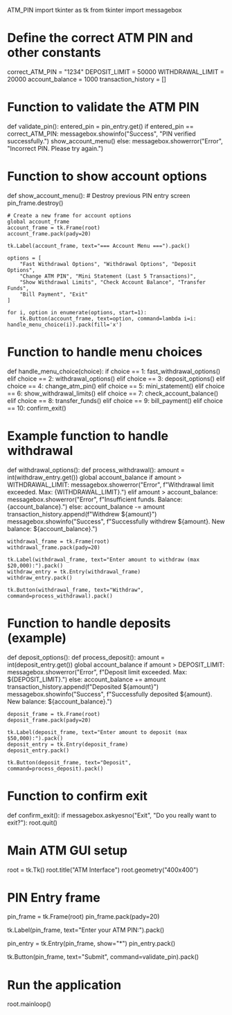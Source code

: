 ATM_PIN
import tkinter as tk
from tkinter import messagebox

# Define the correct ATM PIN and other constants
correct_ATM_PIN = "1234"
DEPOSIT_LIMIT = 50000
WITHDRAWAL_LIMIT = 20000
account_balance = 1000
transaction_history = []

# Function to validate the ATM PIN
def validate_pin():
    entered_pin = pin_entry.get()
    if entered_pin == correct_ATM_PIN:
        messagebox.showinfo("Success", "PIN verified successfully.")
        show_account_menu()
    else:
        messagebox.showerror("Error", "Incorrect PIN. Please try again.")

# Function to show account options
def show_account_menu():
    # Destroy previous PIN entry screen
    pin_frame.destroy()

    # Create a new frame for account options
    global account_frame
    account_frame = tk.Frame(root)
    account_frame.pack(pady=20)

    tk.Label(account_frame, text="=== Account Menu ===").pack()

    options = [
        "Fast Withdrawal Options", "Withdrawal Options", "Deposit Options",
        "Change ATM PIN", "Mini Statement (Last 5 Transactions)",
        "Show Withdrawal Limits", "Check Account Balance", "Transfer Funds",
        "Bill Payment", "Exit"
    ]

    for i, option in enumerate(options, start=1):
        tk.Button(account_frame, text=option, command=lambda i=i: handle_menu_choice(i)).pack(fill='x')

# Function to handle menu choices
def handle_menu_choice(choice):
    if choice == 1:
        fast_withdrawal_options()
    elif choice == 2:
        withdrawal_options()
    elif choice == 3:
        deposit_options()
    elif choice == 4:
        change_atm_pin()
    elif choice == 5:
        mini_statement()
    elif choice == 6:
        show_withdrawal_limits()
    elif choice == 7:
        check_account_balance()
    elif choice == 8:
        transfer_funds()
    elif choice == 9:
        bill_payment()
    elif choice == 10:
        confirm_exit()

# Example function to handle withdrawal
def withdrawal_options():
    def process_withdrawal():
        amount = int(withdraw_entry.get())
        global account_balance
        if amount > WITHDRAWAL_LIMIT:
            messagebox.showerror("Error", f"Withdrawal limit exceeded. Max: {WITHDRAWAL_LIMIT}.")
        elif amount > account_balance:
            messagebox.showerror("Error", f"Insufficient funds. Balance: {account_balance}.")
        else:
            account_balance -= amount
            transaction_history.append(f"Withdrew ${amount}")
            messagebox.showinfo("Success", f"Successfully withdrew ${amount}. New balance: ${account_balance}.")

    withdrawal_frame = tk.Frame(root)
    withdrawal_frame.pack(pady=20)

    tk.Label(withdrawal_frame, text="Enter amount to withdraw (max $20,000):").pack()
    withdraw_entry = tk.Entry(withdrawal_frame)
    withdraw_entry.pack()

    tk.Button(withdrawal_frame, text="Withdraw", command=process_withdrawal).pack()

# Function to handle deposits (example)
def deposit_options():
    def process_deposit():
        amount = int(deposit_entry.get())
        global account_balance
        if amount > DEPOSIT_LIMIT:
            messagebox.showerror("Error", f"Deposit limit exceeded. Max: ${DEPOSIT_LIMIT}.")
        else:
            account_balance += amount
            transaction_history.append(f"Deposited ${amount}")
            messagebox.showinfo("Success", f"Successfully deposited ${amount}. New balance: ${account_balance}.")

    deposit_frame = tk.Frame(root)
    deposit_frame.pack(pady=20)

    tk.Label(deposit_frame, text="Enter amount to deposit (max $50,000):").pack()
    deposit_entry = tk.Entry(deposit_frame)
    deposit_entry.pack()

    tk.Button(deposit_frame, text="Deposit", command=process_deposit).pack()

# Function to confirm exit
def confirm_exit():
    if messagebox.askyesno("Exit", "Do you really want to exit?"):
        root.quit()

# Main ATM GUI setup
root = tk.Tk()
root.title("ATM Interface")
root.geometry("400x400")

# PIN Entry frame
pin_frame = tk.Frame(root)
pin_frame.pack(pady=20)

tk.Label(pin_frame, text="Enter your ATM PIN:").pack()

pin_entry = tk.Entry(pin_frame, show="*")
pin_entry.pack()

tk.Button(pin_frame, text="Submit", command=validate_pin).pack()

# Run the application
root.mainloop()
